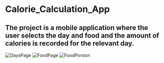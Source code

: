 # Calorie_Calculation_App
## The project is a mobile application where the user selects the day and food and the amount of calories is recorded for the relevant day.

![DaysPage]([https://github.com/muhammedgmbsg/AutoGallery_App/assets/95706061/c9b6c3d1-9f82-4c6a-b2af-876b9902f4a3](https://raw.githubusercontent.com/muhammedgmbsg/Calories-App/main/AppGallery/DaysPage.jpg?token=GHSAT0AAAAAACON2LKXMPWP3IOCSTD6FDIAZOTZPBA))
![FoodPage](https://github.com/muhammedgmbsg/AutoGallery_App/assets/95706061/9fc74bd2-36f4-47a8-86d7-476f8dd4a278)
![FoodPorsion](https://github.com/muhammedgmbsg/AutoGallery_App/assets/95706061/f0a321a7-84df-4a2d-ad77-6809ce92553e)
